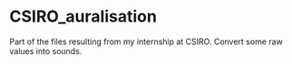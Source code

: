 # CSIRO_auralisation
Part of the files resulting from my internship at CSIRO. Convert some raw values into sounds.
